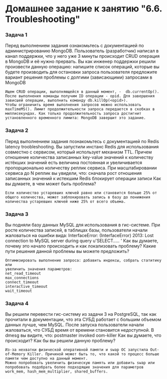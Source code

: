 # Домашнее задание к занятию "6.6. Troubleshooting"

### Задача 1
Перед выполнением задания ознакомьтесь с документацией по администрированию MongoDB.
Пользователь (разработчик) написал в канал поддержки, что у него уже 3 минуты происходит CRUD операция в MongoDB и её нужно прервать.
Вы как инженер поддержки решили произвести данную операцию:
напишите список операций, которые вы будете производить для остановки запроса пользователя
предложите вариант решения проблемы с долгими (зависающими) запросами в MongoDB

	Ищем CRUD операции, выполняющейся в данный момент, -  db.currentOp(). После выполнения команды получим ID операции - opid. Для завершения зависшей операции, выполнить команду db.killOp(<opid>).
	Чтобы ограничить время выполнения запросов можно использовать maxTimeMS(). Лимит продолжительности запроса передается в скобках в миллисекундах. Как только продолжительность запроса достигнит установленного временного лимита: MongoDB завершит это задание.
	
### Задача 2
Перед выполнением задания познакомьтесь с документацией по Redis latency troobleshooting.
Вы запустили инстанс Redis для использования совместно с сервисом, который использует механизм TTL. Причем отношение количества записанных key-value значений к количеству истёкших значений есть величина постоянная и увеличивается пропорционально количеству реплик сервиса.
При масштабировании сервиса до N реплик вы увидели, что:
сначала рост отношения записанных значений к истекшим
Redis блокирует операции записи
Как вы думаете, в чем может быть проблема?

	Если количество устаревших ключей равно или становится больше 25% от общего количества, может заблокировать запись в базу до понижения количества устаревших ключей ниже 25% от всего объема.

### Задача 3
Вы подняли базу данных MySQL для использования в гис-системе. При росте количества записей, в таблицах базы, пользователи начали жаловаться на ошибки вида:
InterfaceError: (InterfaceError) 2013: Lost connection to MySQL server during query u'SELECT..... '
Как вы думаете, почему это начало происходить и как локализовать проблему?
Какие пути решения данной проблемы вы можете предложить?

	Оптимизировать выполнение запроса: добавить индексы, собрать статитику или
	увеличить значения параметров: 
	net_read_timeout
	max_connections
	connect_timeout
	interactive_timeout
	wait_timeout

### Задача 4
Вы решили перевести гис-систему из задачи 3 на PostgreSQL, так как прочитали в документации, что эта СУБД работает с большим объемом данных лучше, чем MySQL.
После запуска пользователи начали жаловаться, что СУБД время от времени становится недоступной. В dmesg вы видите, что:
postmaster invoked oom-killer
Как вы думаете, что происходит?
Как бы вы решили данную проблему?

	Из-за нехватки физической оперативной памяти и swap ОС запустила Out-of-Memory Killer. Причиной может быть то, что какой то процесс больше памяти чем доступно на данный момент. 
	Можно попробовать увеличить физическую память или добавить swap или попробовать подобрать более подходящие значения для параметров work_mem, hash_mem_multiplier, shared_buffers.
	

